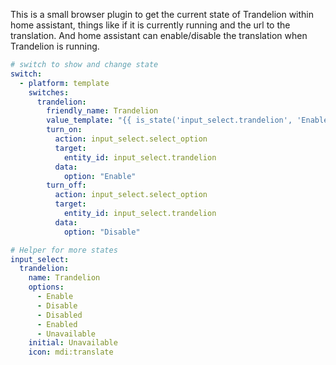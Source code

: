 This is a small browser plugin to get the current state of Trandelion within home assistant, things like if it is currently running and the url to the translation. And home assistant can enable/disable the translation when Trandelion is running.

```yaml
# switch to show and change state
switch:
  - platform: template
    switches:
      trandelion:
        friendly_name: Trandelion
        value_template: "{{ is_state('input_select.trandelion', 'Enabled') }}"
        turn_on:
          action: input_select.select_option
          target:
            entity_id: input_select.trandelion
          data:
            option: "Enable"
        turn_off:
          action: input_select.select_option
          target:
            entity_id: input_select.trandelion
          data:
            option: "Disable"

# Helper for more states
input_select:
  trandelion:
    name: Trandelion
    options:
      - Enable
      - Disable
      - Disabled
      - Enabled
      - Unavailable
    initial: Unavailable
    icon: mdi:translate
```

